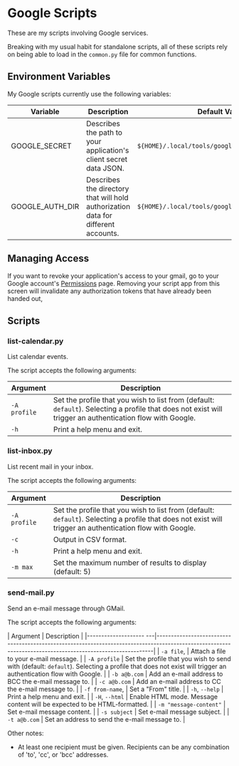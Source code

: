 
# Google Scripts

These are my scripts involving Google services.

Breaking with my usual habit for standalone scripts, all of these scripts rely on being able to load in the `common.py` file for common functions.

## Environment Variables

My Google scripts currently use the following variables:

| Variable        | Description                                                                       | Default Value                                    |
|-----------------|-----------------------------------------------------------------------------------|--------------------------------------------------|
| GOOGLE_SECRET   | Describes the path to your application's client secret data JSON.                 | `${HOME}/.local/tools/google/client_secret.json` |
| GOOGLE_AUTH_DIR | Describes the directory that will hold authorization data for different accounts. | `${HOME}/.local/tools/google/authorization`      |

## Managing Access

If you want to revoke your application's access to your gmail, go to your Google account's [Permissions](https://myaccount.google.com/permissions) page.
Removing your script app from this screen will invalidate any authorization tokens that have already been handed out,

## Scripts

### list-calendar.py

List calendar events.

The script accepts the following arguments:

| Argument     | Description                                                                                                                                               |
|--------------|-----------------------------------------------------------------------------------------------------------------------------------------------------------|
| `-A profile` | Set the profile that you wish to list from (default: `default`). Selecting a profile that does not exist will trigger an authentication flow with Google. |
| `-h`         | Print a help menu and exit.

### list-inbox.py

List recent mail in your inbox.

The script accepts the following arguments:

| Argument     | Description                                                                                                                                               |
|--------------|-----------------------------------------------------------------------------------------------------------------------------------------------------------|
| `-A profile` | Set the profile that you wish to list from (default: `default`). Selecting a profile that does not exist will trigger an authentication flow with Google. |
| `-c`         | Output in CSV format.                                                                                                                                     |
| `-h`         | Print a help menu and exit.                                                                                                                               |
| `-m max`     | Set the maximum number of results to display (default: 5)                                                                                                 |

### send-mail.py

Send an e-mail message through GMail.

The script accepts the following arguments:

| Argument                                              | Description                                                                                                                |
|-------------------- ---|-----------------------------------------------------------------------------------------------------------------------------------------------------------|
| `-a file`,             | Attach a file to your e-mail message.                                                                                                                     |
| `-A profile`           | Set the profile that you wish to send with (default: `default`). Selecting a profile that does not exist will trigger an authentication flow with Google. |
| `-b a@b.com`           | Add an e-mail address to BCC the e-mail message to.                                                                                                       |
| `-c a@b.com`           | Add an e-mail address to CC the e-mail message to.                                                                                                        |
| `-f from-name`,        | Set a "From" title.                                                                                                                                       |
| `-h`, `--help`         | Print a help menu and exit.                                                                                                                               |
| `-H`, `--html`         | Enable HTML mode. Message content will be expected to be HTML-formatted.                                                                                                 |
| `-m "message-content"` | Set e-mail message content.                                                                                                                               |
| `-s subject`           | Set e-mail message subject.                                                                                                                                    |
| `-t a@b.com`           | Set an address to send the e-mail message to.                                                                                                             |

Other notes:

* At least one recipient must be given. Recipients can be any combination of 'to', 'cc', or 'bcc' addresses.
